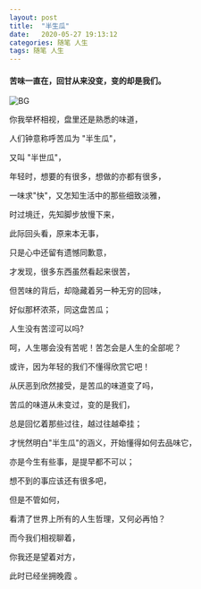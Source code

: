 ```yaml
---
layout: post
title:  "半生瓜"
date:   2020-05-27 19:13:12
categories: 随笔 人生
tags: 随笔 人生
---
```


#### 苦味一直在，回甘从来没变，变的却是我们。

![BG](https://i.imgur.com/EW3zcJj.jpg)

你我举杯相视，盘里还是熟悉的味道，

人们钟意称呼苦瓜为 "半生瓜"，

又叫 "半世瓜"，

年轻时，想要的有很多，想做的亦都有很多，

一味求"快"，又怎知生活中的那些细致淡雅，

时过境迁，先知脚步放慢下来，

此际回头看，原来本无事，

只是心中还留有遗憾同歉意，

才发现，很多东西虽然看起来很苦，

但苦味的背后，却隐藏着另一种无穷的回味，

好似那杯浓茶，同这盘苦瓜；

人生没有苦涩可以吗?

呵，人生哪会没有苦呢！苦怎会是人生的全部呢？

或许，因为年轻的我们不懂得欣赏它吧！

从厌恶到欣然接受，是苦瓜的味道变了吗，

苦瓜的味道从未变过，变的是我们，

总是回忆着那些过往，越过往越牵挂；

才恍然明白"半生瓜"的涵义，开始懂得如何去品味它，

亦是今生有些事，是提早都不可以；

想不到的事应该还有很多吧，

但是不管如何，

看清了世界上所有的人生哲理，又何必再怕？

而今我们相视聊着，

你我还是望着对方，

此时已经坐拥晚霞 。

